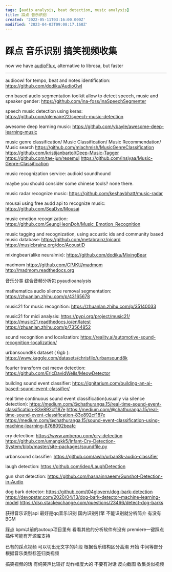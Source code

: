 ```yaml
---
tags: [audio analysis, beat detection, music analysis]
title: 踩点 音乐识别
created: '2022-05-11T03:16:00.000Z'
modified: '2023-04-03T09:08:17.160Z'
---
```


# 踩点 音乐识别 搞笑视频收集

now we have [audioFlux](https://github.com/libAudioFlux/audioFlux), alternative to librosa, but faster

----

audioowl for tempo, beat and notes identification:
https://github.com/dodiku/AudioOwl

cnn based audio segmentation toolkit allow to detect speech, music and speaker gender:
https://github.com/ina-foss/inaSpeechSegmenter

speech music detection using keras:
https://github.com/qlemaire22/speech-music-detection

awesome deep learning music:
https://github.com/ybayle/awesome-deep-learning-music

music genre classification/ Music Classification/ Music Recommendation/ Music search
https://github.com/mlachmish/MusicGenreClassification
https://github.com/kristijanbartol/Deep-Music-Tagger
 https://github.com/tae-jun/resemul
https://github.com/Insiyaa/Music-Genre-Classification

music recognization service:
audioid soundhound

maybe you should consider some chinese tools? none there.

music radar recognize music:
https://github.com/keshavbhatt/music-radar

mousai using free audd api to recognize music:
https://github.com/SeaDve/Mousai

music emotion recognization:
https://github.com/SeungHeonDoh/Music_Emotion_Recognition

music tagging and recognization, using acoustic ids and community based music database:
https://github.com/metabrainz/picard
https://musicbrainz.org/doc/AcoustID

 mixingbear(alike neuralmix):
https://github.com/dodiku/MixingBear

madmom
https://github.com/CPJKU/madmom
http://madmom.readthedocs.org

音乐分类 综合音频分析包
pyaudioanalysis 

mathematica audio slience removal segmentation:
https://zhuanlan.zhihu.com/p/43165678

music21 for music recognition:
https://zhuanlan.zhihu.com/p/35140033

music21 for midi analysis:
https://pypi.org/project/music21/  
https://music21.readthedocs.io/en/latest
https://zhuanlan.zhihu.com/p/73564852

sound recognition and localization:
https://reality.ai/automotive-sound-recognition-localization/

 urbansound8k dataset ( 6gb ):
https://www.kaggle.com/datasets/chrisfilo/urbansound8k

 fourier transform cat meow detection:
https://github.com/EricDavidWells/MeowDetector

building sound event classifier:
https://ignitarium.com/building-an-ai-based-sound-event-classifier/

real time continuous sound event classification(usually via silence detection):
https://medium.com/@chathuranga.15/real-time-sound-event-classification-83e892cf187e
https://medium.com/@chathuranga.15/real-time-sound-event-classification-83e892cf187e
https://medium.com/@chathuranga.15/sound-event-classification-using-machine-learning-8768092beafc


cry detection:
https://www.amberou.com/cry-detection
https://github.com/umangkk5/Infant-Cry-Detection-System/blob/master/site-packages/soundfile.py

urbansound classifier:
https://github.com/awln/urban8k-audio-classifier

laugh detection:
  https://github.com/ideo/LaughDetection


gun shot detection:
https://github.com/hasnainnaeem/Gunshot-Detection-in-Audio

dog bark detector:
https://github.com/t04glovern/dog-bark-detection
https://devopstar.com/2020/04/13/dog-bark-detector-machine-learning-model
https://dsp.stackexchange.com/questions/23466/detect-dog-barks

获得音乐识别api 最好是qq音乐识别 国内识别引擎
不能识别就分析简介 有没有BGM

踩点 bpm以前的autoup项目里有 看看其他的分析软件有没有 premiere一键踩点插件可能有开源库支持

已有的踩点视频 可以切出无文字的片段 根据音乐结构区分高潮 开始 中间等部分 根据音乐类型标签归类视频

搞笑视频的话 有纯笑声比较好 动作幅度大的 不要有对话 反向截图 收集类似视频
